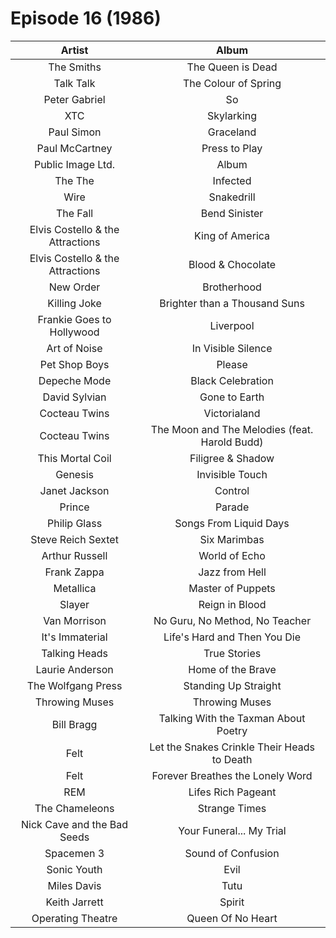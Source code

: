 # Episode 16 (1986)

| Artist | Album |
| :---: | :---: |
| The Smiths | The Queen is Dead |
| Talk Talk | The Colour of Spring |
| Peter Gabriel | So |
| XTC | Skylarking |
| Paul Simon | Graceland |
| Paul McCartney | Press to Play |
| Public Image Ltd. | Album |
| The The | Infected |
| Wire | Snakedrill |
| The Fall | Bend Sinister |
| Elvis Costello & the Attractions | King of America |
| Elvis Costello & the Attractions | Blood & Chocolate |
| New Order | Brotherhood |
| Killing Joke | Brighter than a Thousand Suns |
| Frankie Goes to Hollywood | Liverpool |
| Art of Noise | In Visible Silence |
| Pet Shop Boys | Please |
| Depeche Mode | Black Celebration |
| David Sylvian | Gone to Earth |
| Cocteau Twins | Victorialand |
| Cocteau Twins | The Moon and The Melodies (feat. Harold Budd) |
| This Mortal Coil | Filigree & Shadow |
| Genesis | Invisible Touch |
| Janet Jackson | Control |
| Prince | Parade |
| Philip Glass | Songs From Liquid Days |
| Steve Reich Sextet | Six Marimbas | 
| Arthur Russell | World of Echo |
| Frank Zappa | Jazz from Hell |
| Metallica | Master of Puppets |
| Slayer | Reign in Blood |
| Van Morrison | No Guru, No Method, No Teacher |
| It's Immaterial | Life's Hard and Then You Die |
| Talking Heads | True Stories |
| Laurie Anderson | Home of the Brave |
| The Wolfgang Press | Standing Up Straight |
| Throwing Muses | Throwing Muses |
| Bill Bragg | Talking With the Taxman About Poetry |
| Felt | Let the Snakes Crinkle Their Heads to Death |
| Felt | Forever Breathes the Lonely Word |
| REM | Lifes Rich Pageant |
| The Chameleons | Strange Times |
| Nick Cave and the Bad Seeds | Your Funeral... My Trial |
| Spacemen 3 | Sound of Confusion |
| Sonic Youth | Evil |
| Miles Davis | Tutu |
| Keith Jarrett | Spirit |
| Operating Theatre | Queen Of No Heart |